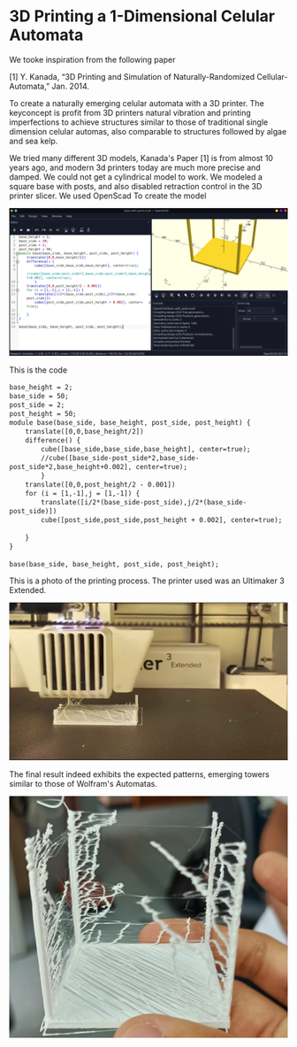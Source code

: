 # 3D Printing a 1-Dimensional Celular Automata


We tooke inspiration from the following paper

[1] Y. Kanada, “3D Printing and Simulation of Naturally-Randomized Cellular-Automata,” Jan. 2014.

To create a naturally emerging celular automata with a 3D printer. The keyconcept is profit from 3D printers natural vibration and printing imperfections to achieve structures similar to those of traditional single dimension celular automas, also comparable to structures followed by algae and sea kelp. 

We tried many different 3D models, Kanada's Paper [1] is from almost 10 years ago, and modern 3d printers today are much more precise and damped. We could not get a cylindrical model to work. We modeled a square base with posts, and also disabled retraction control in the 3D printer slicer. We used OpenScad To create the model 

![](./cad_model.png)

This is the code

```
base_height = 2;
base_side = 50;
post_side = 2;
post_height = 50;
module base(base_side, base_height, post_side, post_height) {
    translate([0,0,base_height/2])
    difference() {
        cube([base_side,base_side,base_height], center=true);
        //cube([base_side-post_side*2,base_side-post_side*2,base_height+0.002], center=true);
        }
    translate([0,0,post_height/2 - 0.001])
    for (i = [1,-1],j = [1,-1]) {
        translate([i/2*(base_side-post_side),j/2*(base_side-post_side)])
        cube([post_side,post_side,post_height + 0.002], center=true);
    
    }
}

base(base_side, base_height, post_side, post_height);
```

This is a photo of the printing process. The printer used was an Ultimaker 3 Extended. 

![](./printer.png)

The final result indeed exhibits the expected patterns, emerging towers similar to those of Wolfram's Automatas.

![](./result.jpeg)